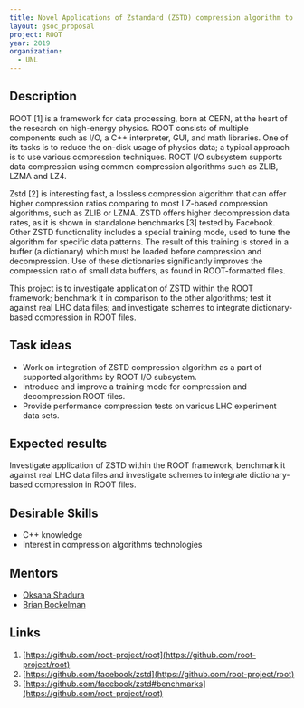 ```yaml
---
title: Novel Applications of Zstandard (ZSTD) compression algorithm to ROOT
layout: gsoc_proposal
project: ROOT
year: 2019
organization:
  - UNL
---
```


## Description
ROOT [1] is a framework for data processing, born at CERN, at the heart of the research on high-energy physics. ROOT consists of multiple components such as I/O, a C++ interpreter, GUI, and math libraries.  One of its tasks is to reduce the on-disk usage of physics data; a typical approach is to use various compression techniques.  ROOT I/O subsystem supports data compression using common compression algorithms such as ZLIB, LZMA and LZ4.

Zstd [2] is interesting fast, a lossless compression algorithm that can offer higher compression ratios comparing to most LZ-based compression algorithms, such as ZLIB or LZMA.  ZSTD offers higher decompression data rates, as it is shown in standalone benchmarks [3] tested by Facebook. Other ZSTD functionality includes a special training mode, used to tune the algorithm for specific data patterns. The result of this training is stored in a buffer (a dictionary) which must be loaded before compression and decompression. Use of these dictionaries significantly improves the compression ratio of small data buffers, as found in ROOT-formatted files.

This project is to investigate application of ZSTD within the ROOT framework; benchmark it in comparison to the other algorithms; test it against real LHC data files; and investigate schemes to integrate dictionary-based compression in ROOT files.

## Task ideas
  * Work on integration of ZSTD compression algorithm as a part of supported algorithms by  ROOT I/O subsystem.
  * Introduce and improve a training mode for compression and decompression ROOT files.
  * Provide performance compression tests on various LHC experiment data sets.


## Expected results
Investigate application of ZSTD within the ROOT framework, benchmark it against real LHC data files and investigate schemes to integrate dictionary-based compression in ROOT files.

## Desirable Skills
  * C++ knowledge
  * Interest in compression algorithms technologies

## Mentors
  * [Oksana Shadura](mailto:oksana.shadura@cern.ch)
  * [Brian Bockelman](mailto:bbockelman@morgridge.org)

## Links
   1. [https://github.com/root-project/root](https://github.com/root-project/root)
   2. [https://github.com/facebook/zstd](https://github.com/root-project/root)
   3. [https://github.com/facebook/zstd#benchmarks](https://github.com/root-project/root)
